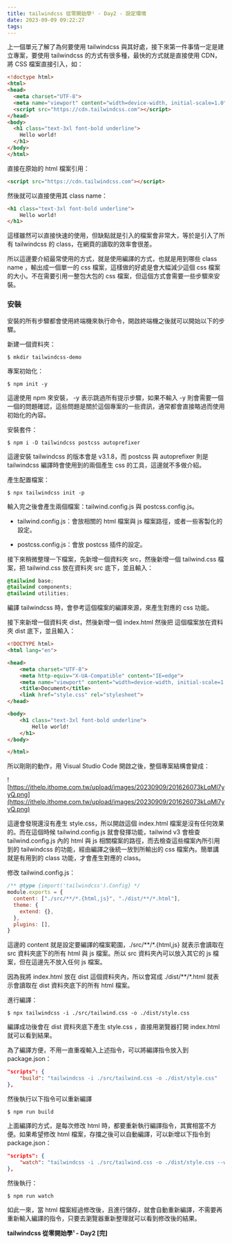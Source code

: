 ```yaml
---
title: tailwindcss 從零開始學¹ - Day2 - 設定環境
date: 2023-09-09 09:22:27
tags:
---
```

上一個單元了解了為何要使用 tailwindcss 與其好處，接下來第一件事情一定是建立專案，要使用 tailwindcss 的方式有很多種，最快的方式就是直接使用 CDN，將 CSS 檔案直接引入，如：

```html
<!doctype html>
<html>
<head>
  <meta charset="UTF-8">
  <meta name="viewport" content="width=device-width, initial-scale=1.0">
  <script src="https://cdn.tailwindcss.com"></script>
</head>
<body>
  <h1 class="text-3xl font-bold underline">
    Hello world!
  </h1>
</body>
</html>
```

直接在原始的 html 檔案引用：

```html
<script src="https://cdn.tailwindcss.com"></script>
```

然後就可以直接使用其 class name：

```html
<h1 class="text-3xl font-bold underline">
    Hello world!
</h1>
```

這樣雖然可以直接快速的使用，但缺點就是引入的檔案會非常大，等於是引入了所有 tailwindcss 的 class，在網頁的讀取的效率會很差。

所以這邊要介紹最常使用的方式，就是使用編譯的方式，也就是用到哪些 class name ，輸出成一個單一的 css 檔案，這樣做的好處是會大幅減少這個 css 檔案的大小。不在需要引用一整包大包的 css 檔案，但這個方式會需要一些步驟來安裝。

### 安裝

安裝的所有步驟都會使用終端機來執行命令，開啟終端機之後就可以開始以下的步驟。

新建一個資料夾：

```shell
$ mkdir tailwindcss-demo
```

專案初始化：

```shell
$ npm init -y
```

這邊使用 npm 來安裝， -y 表示跳過所有提示步驟，如果不輸入 -y 則會需要一個一個的問題確認，這些問題是關於這個專案的一些資訊，通常都會直接略過而使用初始化的內容。

安裝套件：

```shell
$ npm i -D tailwindcss postcss autoprefixer
```

這邊安裝 tailwindcss 的版本會是 v3.1.8，而 postcss 與 autoprefixer 則是 tailwindcss 編譯時會使用到的兩個產生 css 的工具，這邊就不多做介紹。

產生配置檔案：

```shell
$ npx tailwindcss init -p
```

輸入完之後會產生兩個檔案：tailwind.config.js 與 postcss.config.js。

* tailwind.config.js：會放相關的 html 檔案與 js 檔案路徑，或者一些客製化的設定。
    
* postcss.config.js：會放 postcss 插件的設定。

接下來稍微整理一下檔案，先新增一個資料夾 src，然後新增一個 tailwind.css 檔案，把 tailwind.css 放在資料夾 src 底下，並且輸入：

```css
@tailwind base;
@tailwind components;
@tailwind utilities;
```

編譯 tailwindcss 時，會參考這個檔案的編譯來源，來產生對應的 css 功能。

接下來新增一個資料夾 dist，然後新增一個 index.html 然後把 這個檔案放在資料夾 dist 底下，並且輸入：

```html
<!DOCTYPE html>
<html lang="en">

<head>
    <meta charset="UTF-8">
    <meta http-equiv="X-UA-Compatible" content="IE=edge">
    <meta name="viewport" content="width=device-width, initial-scale=1.0">
    <title>Document</title>
    <link href="style.css" rel="stylesheet">
</head>

<body>
    <h1 class="text-3xl font-bold underline">
        Hello world!
    </h1>
</body>

</html>
```

所以剛剛的動作，用 Visual Studio Code 開啟之後，整個專案結構會變成：

![https://ithelp.ithome.com.tw/upload/images/20230909/201626073kLqMl7yyQ.png](https://ithelp.ithome.com.tw/upload/images/20230909/201626073kLqMl7yyQ.png)

這邊會發現還沒有產生 style.css，所以開啟這個 index.html 檔案是沒有任何效果的。而在這個時候 tailwind.config.js 就會發揮功能，tailwind v3 會檢查 tailwind.config.js 內的 html 與 js 相關檔案的路徑，而去檢查這些檔案內所引用到的 tailwindcss 的功能，經由編譯之後統一放到所輸出的 css 檔案內。簡單講就是有用到的 class 功能，才會產生對應的 class。

修改 tailwind.config.js：

```javascript
/** @type {import('tailwindcss').Config} */
module.exports = {
  content: ["./src/**/*.{html,js}", "./dist/**/*.html"],
  theme: {
    extend: {},
  },
  plugins: [],
}
```

這邊的 content 就是設定要編譯的檔案範圍，./src/\*\*/\*.{html,js} 就表示會讀取在 src 資料夾底下的所有 html 與 js 檔案。所以 src 資料夾內可以放入其它的 js 檔案，但在這邊先不放入任何 js 檔案。

因為我將 index.html 放在 dist 這個資料夾內，所以會寫成 ./dist/\*\*/\*.html 就表示會讀取在 dist 資料夾底下的所有 html 檔案。

進行編譯：

```shell
$ npx tailwindcss -i ./src/tailwind.css -o ./dist/style.css
```

編譯成功後會在 dist 資料夾底下產生 style.css ，直接用瀏覽器打開 index.html 就可以看到結果。

為了編譯方便，不用一直重複輸入上述指令，可以將編譯指令放入到 package.json：

```json
"scripts": {
    "build": "tailwindcss -i ./src/tailwind.css -o ./dist/style.css"
},
```

然後執行以下指令可以重新編譯

```shell
$ npm run build
```

上面編譯的方式，是每次修改 html 時，都要重新執行編譯指令，其實相當不方便。如果希望修改 html 檔案，存擋之後可以自動編譯，可以新增以下指令到 package.json：

```json
"scripts": {
    "watch": "tailwindcss -i ./src/tailwind.css -o ./dist/style.css --watch"
},
```

然後執行：

```shell
$ npm run watch
```

如此一來，當 html 檔案經過修改後，且進行儲存，就會自動重新編譯，不需要再重新輸入編譯的指令，只要去瀏覽器重新整理就可以看到修改後的結果。

**tailwindcss 從零開始學¹ - Day2 [完]**